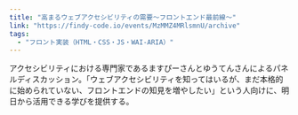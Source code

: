 ```yaml
---
title: "高まるウェブアクセシビリティの需要〜フロントエンド最前線〜"
link: "https://findy-code.io/events/MzMMZ4MRlsmnU/archive"
tags:
  - "フロント実装（HTML・CSS・JS・WAI-ARIA）"
---
```


アクセシビリティにおける専門家であるますぴーさんとゆうてんさんによるパネルディスカッション。「ウェブアクセシビリティを知ってはいるが、まだ本格的に始められていない、フロントエンドの知見を増やしたい」という人向けに、明日から活用できる学びを提供する。
